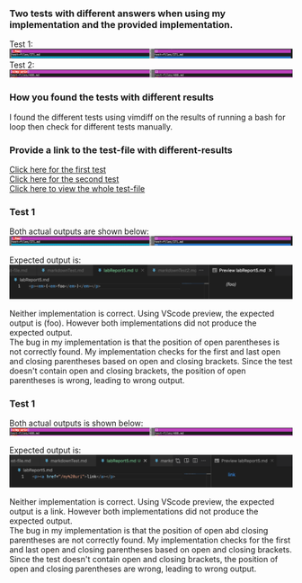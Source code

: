 ### Two tests with different answers when using my implementation and the provided implementation.
Test 1:
![](labreport5Test1.png)
Test 2:
![](labreport5Test2.png)

### How you found the tests with different results
I found the different tests using vimdiff on the results of running a bash for loop then check for different tests manually.

### Provide a link to the test-file with different-results
[Click here for the first test](https://github.com/nidhidhamnani/markdown-parser/blob/main/test-files/371.html.test) <br>
[Click here for the second test](https://github.com/nidhidhamnani/markdown-parser/blob/main/test-files/488.html.test) <br>
[Click here to view the whole test-file](https://github.com/nidhidhamnani/markdown-parser/tree/main/test-files) <br>

### Test 1
Both actual outputs are shown below:
![](labreport5Test1.png)

Expected output is:
![](lab5expected1.png)

Neither implementation is correct. Using VScode preview, the expected output is (foo). However both implementations did not produce the expected output.
<br>
The bug in my implementation is that the position of open parentheses is not correctly found. My implementation checks for the first and last open and closing parentheses based on open and closing brackets. Since the test doesn't contain open and closing brackets, the position of open parentheses is wrong, leading to wrong output.

### Test 1
Both actual outputs is shown below:
![](labreport5Test2.png)

Expected output is:
![](lab5expected2.png)

Neither implementation is correct. Using VScode preview, the expected output is a link. However both implementations did not produce the expected output.
<br>
The bug in my implementation is that the position of open abd closing parentheses are not correctly found. My implementation checks for the first and last open and closing parentheses based on open and closing brackets. Since the test doesn't contain open and closing brackets, the position of open and closing parentheses are wrong, leading to wrong output.





